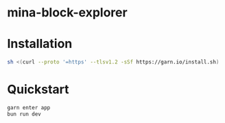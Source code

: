 # mina-block-explorer

# Installation
```bash
sh <(curl --proto '=https' --tlsv1.2 -sSf https://garn.io/install.sh)
```

# Quickstart
```bash
garn enter app
bun run dev
```